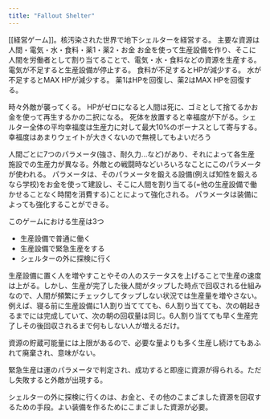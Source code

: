 ```yaml
---
title: "Fallout Shelter"
---
```


[[経営ゲーム]]。核汚染された世界で地下シェルターを経営する。
主要な資源は人間・電気・水・食料・薬1・薬2・お金
お金を使って生産設備を作り、そこに人間を労働者として割り当てることで、電気・水・食料などの資源を生産する。
電気が不足すると生産設備が停止する。
食料が不足するとHPが減少する。
水が不足するとMAX HPが減少する。
薬1はHPを回復し、薬2はMAX HPを回復する。

時々外敵が襲ってくる。
HPがゼロになると人間は死に、ゴミとして捨てるかお金を使って再生するかの二択になる。
死体を放置すると幸福度が下がる。シェルター全体の平均幸福度は生産力に対して最大10%のボーナスとして寄与する。幸福度はあまりウェイトが大きくないので無視してもよいだろう

人間ごとに7つのパラメータ(強さ、耐久力…など)があり、それによって各生産施設での生産力が異なる。外敵との戦闘時などいろいろなことにこのパラメータが使われる。
パラメータは、そのパラメータを鍛える設備(例えば知性を鍛えるなら学校)をお金を使って建設し、そこに人間を割り当てる(=他の生産設備で働かせることなく時間を消費する)ことによって強化される。
パラメータは装備によっても強化することができる。

このゲームにおける生産は3つ
- 生産設備で普通に働く
- 生産設備で緊急生産をする
- シェルターの外に探検に行く

生産設備に置く人を増やすことやその人のステータスを上げることで生産の速度は上がる。しかし、生産が完了した後人間がタップした時点で回収される仕組みなので、人間が頻繁にチェックしてタップしない状況では生産量を増やさない。例えば、寝る前に生産設備に1人割り当ててても、6人割り当てても、次の朝起きるまでには完成していて、次の朝の回収量は同じ。6人割り当てても早く生産完了しその後回収されるまで何もしない人が増えるだけ。

資源の貯蔵可能量には上限があるので、必要な量よりも多く生産し続けてもあふれて廃棄され、意味がない。

緊急生産は運のパラメータで判定され、成功すると即座に資源が得られる。ただし失敗すると外敵が出現する。

シェルターの外に探検に行くのは、お金と、その他のこまごました資源を回収するための手段。よい装備を作るためにこまごました資源が必要。

